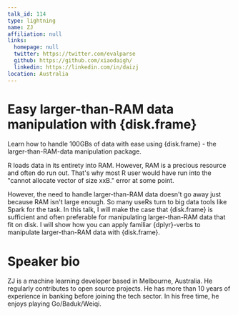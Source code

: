 ```yaml
---
talk_id: 114
type: lightning
name: ZJ
affiliation: null
links:
  homepage: null
  twitter: https://twitter.com/evalparse
  github: https://github.com/xiaodaigh/
  linkedin: https://linkedin.com/in/daizj
location: Australia
---
```


# Easy larger-than-RAM data manipulation with {disk.frame}

Learn how to handle 100GBs of data with ease using {disk.frame} - the larger-than-RAM-data manipulation package.

R loads data in its entirety into RAM. However, RAM is a precious resource and often do run out. That's why most R user would have run into the "cannot allocate vector of size xxB." error at some point.

However, the need to handle larger-than-RAM data doesn't go away just because RAM isn't large enough. So many useRs turn to big data tools like Spark for the task. In this talk, I will make the case that {disk.frame} is sufficient and often preferable for manipulating larger-than-RAM data that fit on disk. I will show how you can apply familiar {dplyr}-verbs to manipulate larger-than-RAM data with {disk.frame}.

# Speaker bio

ZJ is a machine learning developer based in Melbourne, Australia. He regularly contributes to open source projects. He has more than 10 years of experience in banking before joining the tech sector. In his free time, he enjoys playing Go/Baduk/Weiqi.
